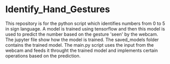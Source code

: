 # Identify_Hand_Gestures
This repository is for the python script which identifies numbers from 0 to 5 in sign language.
A model is trained using tensorflow and then this model is used to predict the number based on the gesture 'seen' by the webcam.
The jupyter file show how the model is trained.
The saved_models folder contains the trained model.
The main.py script uses the input from the webcam and feeds it throught the trained model and implements certain operations based on the prediction.
